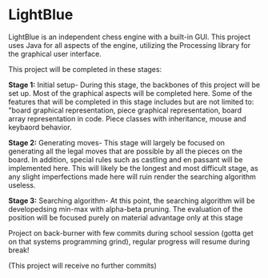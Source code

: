 # LightBlue

LightBlue is an independent chess engine with a built-in GUI. This project uses Java for all aspects of the engine, utilizing the Processing library for
the graphical user interface. 

This project will be completed in these stages:

<b>Stage 1:</b> Initial setup- During this stage, the backbones of this project will be set up. Most of the graphical aspects will be completed here. Some of the features
         that will be completed in this stage includes but are not limited to: "board graphical representation, piece graphical representation, board array representation 
         in code. Piece classes with inheritance, mouse and keybaord behavior.
         
<b>Stage 2:</b> Generating moves- This stage will largely be focused on generating all the legal moves that are possible by all the pieces on the board. In addition, special rules
         such as castling and en passant will be implemented here. This will likely be the longest and most difficult stage, as any slight imperfections made here will ruin render
         the searching algorithm useless.
        
<b>Stage 3:</b> Searching algorithm- At this point, the searching algorithm will be developedsing min-max with alpha-beta pruning. The evaluation of the position will be focused purely
         on material advantage only at this stage
         
         
Project on back-burner with few commits during school session (gotta get on that systems programming grind), regular progress will resume during break!
         

(This project will receive no further commits)
         
